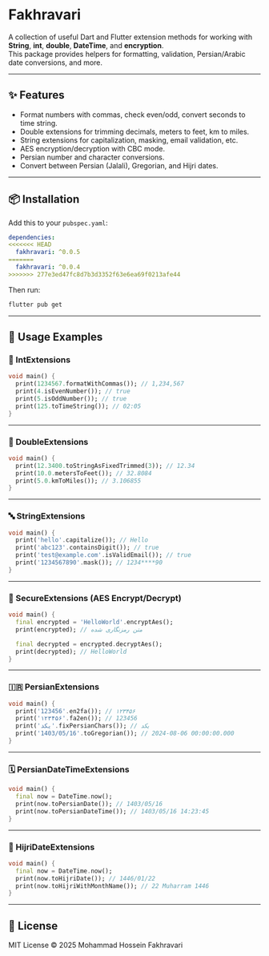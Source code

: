 # Fakhravari

A collection of useful Dart and Flutter extension methods for working with **String**, **int**, **double**, **DateTime**, and **encryption**.  
This package provides helpers for formatting, validation, Persian/Arabic date conversions, and more.

---

## ✨ Features
- Format numbers with commas, check even/odd, convert seconds to time string.
- Double extensions for trimming decimals, meters to feet, km to miles.
- String extensions for capitalization, masking, email validation, etc.
- AES encryption/decryption with CBC mode.
- Persian number and character conversions.
- Convert between Persian (Jalali), Gregorian, and Hijri dates.

---

## 📦 Installation
Add this to your `pubspec.yaml`:

```yaml
dependencies:
<<<<<<< HEAD
  fakhravari: ^0.0.5
=======
  fakhravari: ^0.0.4
>>>>>>> 277e3ed47fc8d7b3d3352f63e6ea69f0213afe44
```

Then run:
```bash
flutter pub get
```

---

## 🚀 Usage Examples

### 🔢 IntExtensions
```dart
void main() {
  print(1234567.formatWithCommas()); // 1,234,567
  print(4.isEvenNumber()); // true
  print(5.isOddNumber()); // true
  print(125.toTimeString()); // 02:05
}
```

---

### 🔢 DoubleExtensions
```dart
void main() {
  print(12.3400.toStringAsFixedTrimmed(3)); // 12.34
  print(10.0.metersToFeet()); // 32.8084
  print(5.0.kmToMiles()); // 3.106855
}
```

---

### 🔤 StringExtensions
```dart
void main() {
  print('hello'.capitalize()); // Hello
  print('abc123'.containsDigit()); // true
  print('test@example.com'.isValidEmail()); // true
  print('1234567890'.mask()); // 1234****90
}
```

---

### 🔐 SecureExtensions (AES Encrypt/Decrypt)
```dart
void main() {
  final encrypted = 'HelloWorld'.encryptAes();
  print(encrypted); // متن رمزنگاری شده

  final decrypted = encrypted.decryptAes();
  print(decrypted); // HelloWorld
}
```

---

### 🇮🇷 PersianExtensions
```dart
void main() {
  print('123456'.en2fa()); // ۱۲۳۴۵۶
  print('۱۲۳۴۵۶'.fa2en()); // 123456
  print('يكد'.fixPersianChars()); // یکد
  print('1403/05/16'.toGregorian()); // 2024-08-06 00:00:00.000
}
```

---

### 🗓 PersianDateTimeExtensions
```dart
void main() {
  final now = DateTime.now();
  print(now.toPersianDate()); // 1403/05/16
  print(now.toPersianDateTime()); // 1403/05/16 14:23:45
}
```

---

### 🕌 HijriDateExtensions
```dart
void main() {
  final now = DateTime.now();
  print(now.toHijriDate()); // 1446/01/22
  print(now.toHijriWithMonthName()); // 22 Muharram 1446
}
```

---

## 📜 License
MIT License © 2025 Mohammad Hossein Fakhravari
